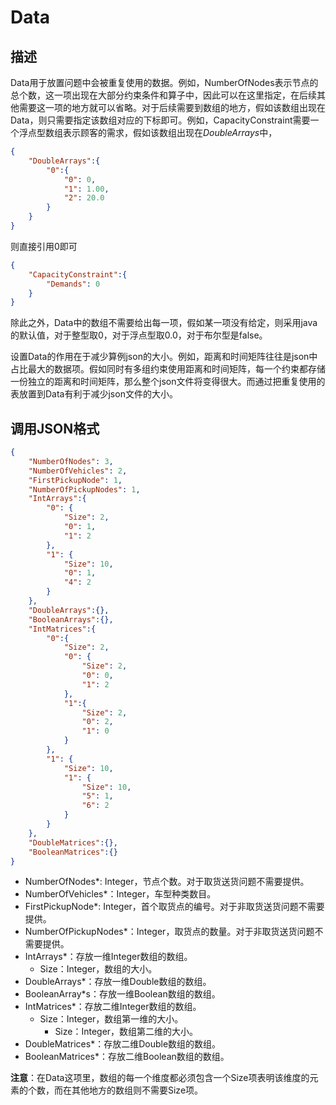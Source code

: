 # Data

## 描述

Data用于放置问题中会被重复使用的数据。例如，NumberOfNodes表示节点的总个数，这一项出现在大部分约束条件和算子中，因此可以在这里指定，在后续其他需要这一项的地方就可以省略。对于后续需要到数组的地方，假如该数组出现在Data，则只需要指定该数组对应的下标即可。例如，CapacityConstraint需要一个浮点型数组表示顾客的需求，假如该数组出现在*DoubleArrays*中，
```json
{
	"DoubleArrays":{
		"0":{
			"0": 0,
			"1": 1.00,
			"2": 20.0
		}
	}
}
```
则直接引用0即可
```json
{
	"CapacityConstraint":{
		"Demands": 0
	}
}
```
除此之外，Data中的数组不需要给出每一项，假如某一项没有给定，则采用java的默认值，对于整型取0，对于浮点型取0.0，对于布尔型是false。

设置Data的作用在于减少算例json的大小。例如，距离和时间矩阵往往是json中占比最大的数据项。假如同时有多组约束使用距离和时间矩阵，每一个约束都存储一份独立的距离和时间矩阵，那么整个json文件将变得很大。而通过把重复使用的表放置到Data有利于减少json文件的大小。


## 调用JSON格式

```json
{
	"NumberOfNodes": 3,
	"NumberOfVehicles": 2,
	"FirstPickupNode": 1,
	"NumberOfPickupNodes": 1,
	"IntArrays":{
		"0": {
			"Size": 2,
			"0": 1,
			"1": 2
		},
		"1": {
			"Size": 10,
			"0": 1,
			"4": 2
		}
	},
	"DoubleArrays":{},
	"BooleanArrays":{},
	"IntMatrices":{
		"0":{
			"Size": 2,
			"0": {
				"Size": 2,
				"0": 0,
				"1": 2
			},
			"1":{
				"Size": 2,
				"0": 2,
				"1": 0
			}
		},
		"1": {
			"Size": 10,
			"1": {
				"Size": 10,
				"5": 1,
				"6": 2
			}
		}
	},
	"DoubleMatrices":{},
	"BooleanMatrices":{}
}
```
* NumberOfNodes\*: Integer，节点个数。对于取货送货问题不需要提供。
* NumberOfVehicles\*：Integer，车型种类数目。
* FirstPickupNode\*: Integer，首个取货点的编号。对于非取货送货问题不需要提供。
* NumberOfPickupNodes\*：Integer，取货点的数量。对于非取货送货问题不需要提供。
* IntArrays\*：存放一维Integer数组的数组。
	+ Size：Integer，数组的大小。
* DoubleArrays\*：存放一维Double数组的数组。
* BooleanArray\*s：存放一维Boolean数组的数组。
* IntMatrices\*：存放二维Integer数组的数组。
	+ Size：Integer，数组第一维的大小。
		+ Size：Integer，数组第二维的大小。
* DoubleMatrices\*：存放二维Double数组的数组。
* BooleanMatrices\*：存放二维Boolean数组的数组。

**注意**：在Data这项里，数组的每一个维度都必须包含一个Size项表明该维度的元素的个数，而在其他地方的数组则不需要Size项。

